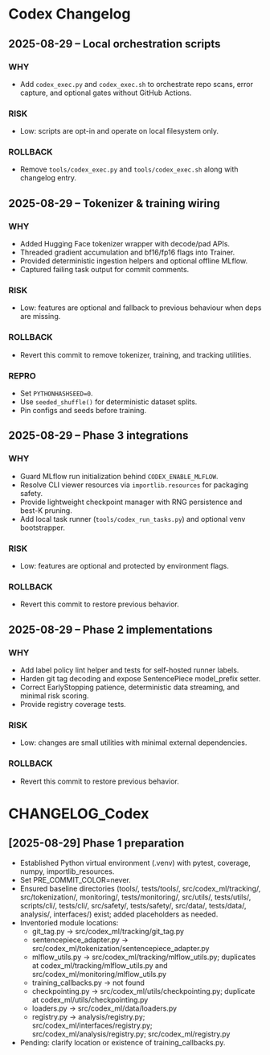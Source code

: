 # Codex Changelog

## 2025-08-29 – Local orchestration scripts

### WHY
- Add `codex_exec.py` and `codex_exec.sh` to orchestrate repo scans, error capture, and optional gates without GitHub Actions.

### RISK
- Low: scripts are opt-in and operate on local filesystem only.

### ROLLBACK
- Remove `tools/codex_exec.py` and `tools/codex_exec.sh` along with changelog entry.

## 2025-08-29 – Tokenizer & training wiring

### WHY
- Added Hugging Face tokenizer wrapper with decode/pad APIs.
- Threaded gradient accumulation and bf16/fp16 flags into Trainer.
- Provided deterministic ingestion helpers and optional offline MLflow.
- Captured failing task output for commit comments.

### RISK
- Low: features are optional and fallback to previous behaviour when deps are missing.

### ROLLBACK
- Revert this commit to remove tokenizer, training, and tracking utilities.

### REPRO
- Set `PYTHONHASHSEED=0`.
- Use `seeded_shuffle()` for deterministic dataset splits.
- Pin configs and seeds before training.

## 2025-08-29 – Phase 3 integrations

### WHY
- Guard MLflow run initialization behind `CODEX_ENABLE_MLFLOW`.
- Resolve CLI viewer resources via `importlib.resources` for packaging safety.
- Provide lightweight checkpoint manager with RNG persistence and best-K pruning.
- Add local task runner (`tools/codex_run_tasks.py`) and optional venv bootstrapper.

### RISK
- Low: features are optional and protected by environment flags.

### ROLLBACK
- Revert this commit to restore previous behavior.

## 2025-08-29 – Phase 2 implementations

### WHY
- Add label policy lint helper and tests for self-hosted runner labels.
- Harden git tag decoding and expose SentencePiece model_prefix setter.
- Correct EarlyStopping patience, deterministic data streaming, and minimal risk scoring.
- Provide registry coverage tests.

### RISK
- Low: changes are small utilities with minimal external dependencies.

### ROLLBACK
- Revert this commit to restore previous behavior.

# CHANGELOG_Codex

## [2025-08-29] Phase 1 preparation
- Established Python virtual environment (.venv) with pytest, coverage, numpy, importlib_resources.
- Set PRE_COMMIT_COLOR=never.
- Ensured baseline directories (tools/, tests/tools/, src/codex_ml/tracking/, src/tokenization/, monitoring/, tests/monitoring/, src/utils/, tests/utils/, scripts/cli/, tests/cli/, src/safety/, tests/safety/, src/data/, tests/data/, analysis/, interfaces/) exist; added placeholders as needed.
- Inventoried module locations:
  - git_tag.py → src/codex_ml/tracking/git_tag.py
  - sentencepiece_adapter.py → src/codex_ml/tokenization/sentencepiece_adapter.py
  - mlflow_utils.py → src/codex_ml/tracking/mlflow_utils.py; duplicates at codex_ml/tracking/mlflow_utils.py and src/codex_ml/monitoring/mlflow_utils.py
  - training_callbacks.py → not found
  - checkpointing.py → src/codex_ml/utils/checkpointing.py; duplicate at codex_ml/utils/checkpointing.py
  - loaders.py → src/codex_ml/data/loaders.py
  - registry.py → analysis/registry.py; src/codex_ml/interfaces/registry.py; src/codex_ml/analysis/registry.py; src/codex_ml/registry.py
- Pending: clarify location or existence of training_callbacks.py.
